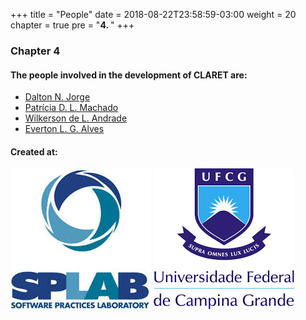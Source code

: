 +++
title = "People"
date = 2018-08-22T23:58:59-03:00
weight = 20
chapter = true
pre = "<b>4. </b>"
+++

### Chapter 4

#### The people involved in the development of CLARET are:

- [Dalton N. Jorge](https://github.com/daltonjorge)
- [Patrícia D. L. Machado](http://lattes.cnpq.br/2495918356675019)
- [Wilkerson de L. Andrade](http://lattes.cnpq.br/3697205933296303)
- [Everton L. G. Alves](http://lattes.cnpq.br/2793969744497453)

#### Created at:

[![SPLab](images/splab2.jpeg)](https://splab.computacao.ufcg.edu.br)
[![UFCG](images/ufcg2.png)](https://www.ufcg.edu.br)
